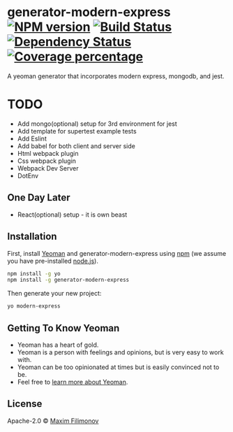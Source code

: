 # generator-modern-express [![NPM version][npm-image]][npm-url] [![Build Status][travis-image]][travis-url] [![Dependency Status][daviddm-image]][daviddm-url] [![Coverage percentage][coveralls-image]][coveralls-url]

>
A yeoman generator that incorporates modern express, mongodb, and jest.

# TODO

* Add mongo(optional) setup for 3rd environment for jest
* Add template for supertest example tests
* Add Eslint
* Add babel for both client and server side
* Html webpack plugin
* Css webpack plugin
* Webpack Dev Server
* DotEnv

## One Day Later

* React(optional) setup - it is own beast

## Installation

First, install [Yeoman](http://yeoman.io) and generator-modern-express using [npm](https://www.npmjs.com/) (we assume you have pre-installed [node.js](https://nodejs.org/)).

```bash
npm install -g yo
npm install -g generator-modern-express
```

Then generate your new project:

```bash
yo modern-express
```

## Getting To Know Yeoman

* Yeoman has a heart of gold.
* Yeoman is a person with feelings and opinions, but is very easy to work with.
* Yeoman can be too opinionated at times but is easily convinced not to be.
* Feel free to [learn more about Yeoman](http://yeoman.io/).

## License

Apache-2.0 © [Maxim Filimonov]()

[npm-image]: https://badge.fury.io/js/generator-modern-express.svg
[npm-url]: https://npmjs.org/package/generator-modern-express
[travis-image]: https://travis-ci.org/Maxim-Filimonov/generator-modern-express.svg?branch=master
[travis-url]: https://travis-ci.org/Maxim-Filimonov/generator-modern-express
[daviddm-image]: https://david-dm.org/Maxim-Filimonov/generator-modern-express.svg?theme=shields.io
[daviddm-url]: https://david-dm.org/Maxim-Filimonov/generator-modern-express
[coveralls-image]: https://coveralls.io/repos/Maxim-Filimonov/generator-modern-express/badge.svg
[coveralls-url]: https://coveralls.io/r/Maxim-Filimonov/generator-modern-express
